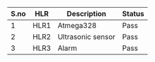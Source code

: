 <html>
<body>
<!--StartFragment-->

S.no | HLR | Description | Status
-- | -- | -- | --
1 | HLR1 | Atmega328 | Pass
2 | HLR2 | Ultrasonic sensor | Pass
3 | HLR3 | Alarm | Pass
<!--EndFragment-->
</body>
</html>
